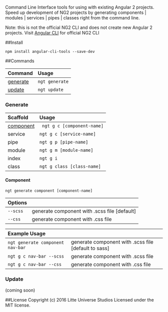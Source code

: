 Command Line Interface tools for using with existing Angular 2 projects. Speed up development of NG2 projects by generating components | modules | services | pipes | classes right from the command line.  

Note: this is not the official NG2 CLI and does not create new Angular 2 projects. Visit [Angular CLI](https://cli.angular.io/) for official NG2 CLI  

##Install 

`npm install angular-cli-tools --save-dev`


##Commands

| Command        | Usage|
|:------------- |:-------|
| [generate](#generate)      | `ngt generate`|
| [update](#update)      | `ngt update `|


### Generate 

| Scaffold        | Usage|
|:------------- |:-------|
| [component](#component)      |` ngt g c [component-name]`|
| service      | `ngt g c [service-name]`|
| pipe      | `ngt g p [pipe-name]`|
| module      | `ngt g m [module-name]`|
| index      | `ngt g i `|
| class      | `ngt g class [class-name]`|


#### Component 

`ngt generate component [component-name]`

| Options    | |
|:------------- |:-------|
| `--scss`     | generate component with .scss file [default] |
| `--css`      | generate component with .css file|


| Example Usage      | |
|:------------- |:-------|
| `ngt generate component nav-bar`     | generate component with .scss file [default to sass]|
| `ngt g c nav-bar --scss`      | generate component with .scss file|
| `ngt g c nav-bar --css`      | generate component with .css file| 


### Update
 (coming soon)


##License
Copyright (c) 2016 Litte Universe Studios
Licensed under the MIT license.
